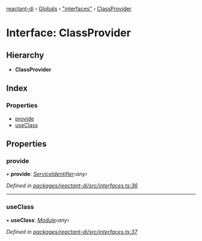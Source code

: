 [reactant-di](../README.md) › [Globals](../globals.md) › ["interfaces"](../modules/_interfaces_.md) › [ClassProvider](_interfaces_.classprovider.md)

# Interface: ClassProvider

## Hierarchy

* **ClassProvider**

## Index

### Properties

* [provide](_interfaces_.classprovider.md#provide)
* [useClass](_interfaces_.classprovider.md#useclass)

## Properties

###  provide

• **provide**: *[ServiceIdentifier](../modules/_interfaces_.md#serviceidentifier)‹any›*

*Defined in [packages/reactant-di/src/interfaces.ts:36](https://github.com/unadlib/reactant/blob/aaa61ad/packages/reactant-di/src/interfaces.ts#L36)*

___

###  useClass

• **useClass**: *[Module](_interfaces_.module.md)‹any›*

*Defined in [packages/reactant-di/src/interfaces.ts:37](https://github.com/unadlib/reactant/blob/aaa61ad/packages/reactant-di/src/interfaces.ts#L37)*
